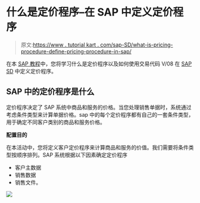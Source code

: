 # 什么是定价程序–在 SAP 中定义定价程序

> 原文:[https://www . tutorial kart . com/sap-SD/what-is-pricing-procedure-define-pricing-procedure-in-sap/](https://www.tutorialkart.com/sap-sd/what-is-pricing-procedure-define-pricing-procedure-in-sap/)

在本 [SAP 教程](https://www.tutorialkart.com/sap-tutorials/)中，您将学习什么是定价程序以及如何使用交易代码 V/08 在 [SAP SD](https://www.tutorialkart.com/sap-sd/sap-sd-training-tutorial/) 中定义定价程序。

## SAP 中的定价程序是什么

定价程序决定了 SAP 系统中商品和服务的价格。当您处理销售单据时，系统通过考虑条件类型来计算单据价格。sap 中的每个定价程序都有自己的一套条件类型，用于确定不同客户类别的商品和服务价格。

**配置目的**

在本活动中，您将定义客户定价程序来计算商品和服务的价值。我们需要将条件类型按顺序排列。SAP 系统根据以下因素确定定价程序

*   客户主数据
*   销售数据
*   销售文件。

[![](../Images/925da31b32d6bc3827932f6c8afb11bb.png)](https://www.tutorialkart.com/)